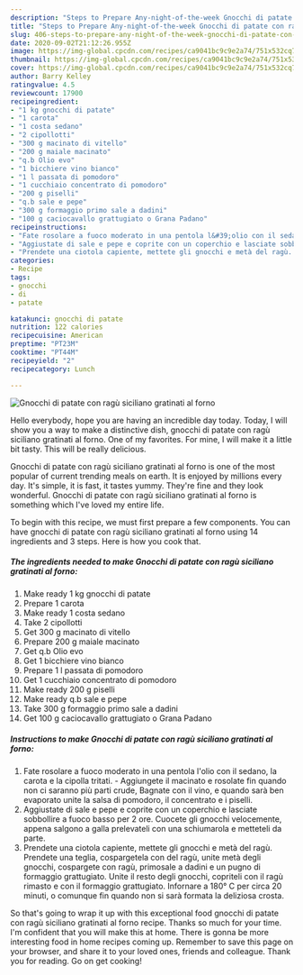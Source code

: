 ```yaml
---
description: "Steps to Prepare Any-night-of-the-week Gnocchi di patate con ragù siciliano gratinati al forno"
title: "Steps to Prepare Any-night-of-the-week Gnocchi di patate con ragù siciliano gratinati al forno"
slug: 406-steps-to-prepare-any-night-of-the-week-gnocchi-di-patate-con-ragu-siciliano-gratinati-al-forno
date: 2020-09-02T21:12:26.955Z
image: https://img-global.cpcdn.com/recipes/ca9041bc9c9e2a74/751x532cq70/gnocchi-di-patate-con-ragu-siciliano-gratinati-al-forno-recipe-main-photo.jpg
thumbnail: https://img-global.cpcdn.com/recipes/ca9041bc9c9e2a74/751x532cq70/gnocchi-di-patate-con-ragu-siciliano-gratinati-al-forno-recipe-main-photo.jpg
cover: https://img-global.cpcdn.com/recipes/ca9041bc9c9e2a74/751x532cq70/gnocchi-di-patate-con-ragu-siciliano-gratinati-al-forno-recipe-main-photo.jpg
author: Barry Kelley
ratingvalue: 4.5
reviewcount: 17900
recipeingredient:
- "1 kg gnocchi di patate"
- "1 carota"
- "1 costa sedano"
- "2 cipollotti"
- "300 g macinato di vitello"
- "200 g maiale macinato"
- "q.b Olio evo"
- "1 bicchiere vino bianco"
- "1 l passata di pomodoro"
- "1 cucchiaio concentrato di pomodoro"
- "200 g piselli"
- "q.b sale e pepe"
- "300 g formaggio primo sale a dadini"
- "100 g caciocavallo grattugiato o Grana Padano"
recipeinstructions:
- "Fate rosolare a fuoco moderato in una pentola l&#39;olio con il sedano, la carota e la cipolla tritati. Aggiungete il macinato e rosolate fin quando non ci saranno più parti crude, Bagnate con il vino, e quando sarà ben evaporato unite la salsa di pomodoro, il concentrato e i piselli."
- "Aggiustate di sale e pepe e coprite con un coperchio e lasciate sobbollire a fuoco basso per 2 ore. Cuocete gli gnocchi velocemente, appena salgono a galla prelevateli con una schiumarola e metteteli da parte."
- "Prendete una ciotola capiente, mettete gli gnocchi e metà del ragù. Prendete una teglia, cospargetela con del ragù, unite metà degli gnocchi, cospargete con ragù, primosale a dadini e un pugno di formaggio grattugiato. Unite il resto degli gnocchi, copriteli con il ragù rimasto e con il formaggio grattugiato. Infornare a 180° C per circa 20 minuti, o comunque fin quando non si sarà formata la deliziosa crosta."
categories:
- Recipe
tags:
- gnocchi
- di
- patate

katakunci: gnocchi di patate 
nutrition: 122 calories
recipecuisine: American
preptime: "PT23M"
cooktime: "PT44M"
recipeyield: "2"
recipecategory: Lunch

---
```



![Gnocchi di patate con ragù siciliano gratinati al forno](https://img-global.cpcdn.com/recipes/ca9041bc9c9e2a74/751x532cq70/gnocchi-di-patate-con-ragu-siciliano-gratinati-al-forno-recipe-main-photo.jpg)

Hello everybody, hope you are having an incredible day today. Today, I will show you a way to make a distinctive dish, gnocchi di patate con ragù siciliano gratinati al forno. One of my favorites. For mine, I will make it a little bit tasty. This will be really delicious.



Gnocchi di patate con ragù siciliano gratinati al forno is one of the most popular of current trending meals on earth. It is enjoyed by millions every day. It's simple, it is fast, it tastes yummy. They're fine and they look wonderful. Gnocchi di patate con ragù siciliano gratinati al forno is something which I've loved my entire life.


To begin with this recipe, we must first prepare a few components. You can have gnocchi di patate con ragù siciliano gratinati al forno using 14 ingredients and 3 steps. Here is how you cook that.

<!--inarticleads1-->

##### The ingredients needed to make Gnocchi di patate con ragù siciliano gratinati al forno:

1. Make ready 1 kg gnocchi di patate
1. Prepare 1 carota
1. Make ready 1 costa sedano
1. Take 2 cipollotti
1. Get 300 g macinato di vitello
1. Prepare 200 g maiale macinato
1. Get q.b Olio evo
1. Get 1 bicchiere vino bianco
1. Prepare 1 l passata di pomodoro
1. Get 1 cucchiaio concentrato di pomodoro
1. Make ready 200 g piselli
1. Make ready q.b sale e pepe
1. Take 300 g formaggio primo sale a dadini
1. Get 100 g caciocavallo grattugiato o Grana Padano




<!--inarticleads2-->

##### Instructions to make Gnocchi di patate con ragù siciliano gratinati al forno:

1. Fate rosolare a fuoco moderato in una pentola l&#39;olio con il sedano, la carota e la cipolla tritati. - Aggiungete il macinato e rosolate fin quando non ci saranno più parti crude, Bagnate con il vino, e quando sarà ben evaporato unite la salsa di pomodoro, il concentrato e i piselli.
1. Aggiustate di sale e pepe e coprite con un coperchio e lasciate sobbollire a fuoco basso per 2 ore. Cuocete gli gnocchi velocemente, appena salgono a galla prelevateli con una schiumarola e metteteli da parte.
1. Prendete una ciotola capiente, mettete gli gnocchi e metà del ragù. Prendete una teglia, cospargetela con del ragù, unite metà degli gnocchi, cospargete con ragù, primosale a dadini e un pugno di formaggio grattugiato. Unite il resto degli gnocchi, copriteli con il ragù rimasto e con il formaggio grattugiato. Infornare a 180° C per circa 20 minuti, o comunque fin quando non si sarà formata la deliziosa crosta.




So that's going to wrap it up with this exceptional food gnocchi di patate con ragù siciliano gratinati al forno recipe. Thanks so much for your time. I'm confident that you will make this at home. There is gonna be more interesting food in home recipes coming up. Remember to save this page on your browser, and share it to your loved ones, friends and colleague. Thank you for reading. Go on get cooking!
